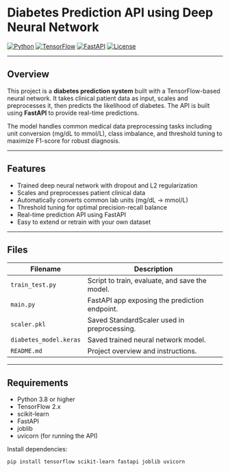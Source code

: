 # Diabetes Prediction API using Deep Neural Network

[![Python](https://img.shields.io/badge/Python-3.8%2B-blue)](https://www.python.org/)
[![TensorFlow](https://img.shields.io/badge/TensorFlow-2.x-orange)](https://www.tensorflow.org/)
[![FastAPI](https://img.shields.io/badge/FastAPI-0.78-green)](https://fastapi.tiangolo.com/)
[![License](https://img.shields.io/badge/License-MIT-brightgreen.svg)](LICENSE)

---

## Overview

This project is a **diabetes prediction system** built with a TensorFlow-based neural network. It takes clinical patient data as input, scales and preprocesses it, then predicts the likelihood of diabetes. The API is built using **FastAPI** to provide real-time predictions.

The model handles common medical data preprocessing tasks including unit conversion (mg/dL to mmol/L), class imbalance, and threshold tuning to maximize F1-score for robust diagnosis.

---

## Features

- Trained deep neural network with dropout and L2 regularization  
- Scales and preprocesses patient clinical data  
- Automatically converts common lab units (mg/dL → mmol/L)  
- Threshold tuning for optimal precision-recall balance  
- Real-time prediction API using FastAPI  
- Easy to extend or retrain with your own dataset  

---

## Files

| Filename       | Description                                    |
|----------------|------------------------------------------------|
| `train_test.py`| Script to train, evaluate, and save the model. |
| `main.py`      | FastAPI app exposing the prediction endpoint.  |
| `scaler.pkl`   | Saved StandardScaler used in preprocessing.    |
| `diabetes_model.keras` | Saved trained neural network model.    |
| `README.md`    | Project overview and instructions.             |

---

## Requirements

- Python 3.8 or higher  
- TensorFlow 2.x  
- scikit-learn  
- FastAPI  
- joblib  
- uvicorn (for running the API)  

Install dependencies:

```bash
pip install tensorflow scikit-learn fastapi joblib uvicorn
